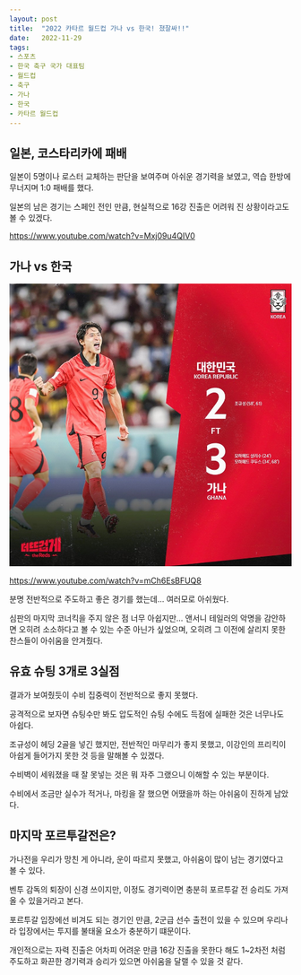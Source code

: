 ```yaml
---
layout: post
title:  "2022 카타르 월드컵 가나 vs 한국! 졌잘싸!!"
date:   2022-11-29
tags:
- 스포츠
- 한국 축구 국가 대표팀
- 월드컵
- 축구
- 가나
- 한국
- 카타르 월드컵
---
```


## 일본, 코스타리카에 패배

일본이 5명이나 로스터 교체하는 판단을 보여주며 아쉬운 경기력을 보였고, 역습 한방에 무너지며 1:0 패배를 했다.

일본의 남은 경기는 스페인 전인 만큼, 현실적으로 16강 진출은 어려워 진 상황이라고도 볼 수 있겠다.

https://www.youtube.com/watch?v=Mxj09u4QIV0

## 가나 vs 한국

![가나vs한국](../img/2022/worldcup/ghana_vs_korea.jpg)

https://www.youtube.com/watch?v=mCh6EsBFUQ8

분명 전반적으로 주도하고 좋은 경기를 했는데... 여러모로 아쉬웠다.

심판의 마지막 코너킥을 주지 않은 점 너무 아쉽지만... 앤서니 테일러의 악명을 감안하면 오히려 소소하다고 볼 수 있는 수준 아닌가 싶었으며, 오히려 그 이전에 살리지 못한 찬스들이 아쉬움을 안겨줬다.

## 유효 슈팅 3개로 3실점

결과가 보여줬듯이 수비 집중력이 전반적으로 좋지 못했다.

공격적으로 보자면 슈팅수만 봐도 압도적인 슈팅 수에도 득점에 실패한 것은 너무나도 아쉽다.

조규성이 헤딩 2골을 넣긴 했지만, 전반적인 마무리가 좋지 못했고, 이강인의 프리킥이 아쉽게 들어가지 못한 것 등을 말해볼 수 있겠다.

수비벽이 세워졌을 때 잘 못넣는 것은 뭐 자주 그랬으니 이해할 수 있는 부분이다.

수비에서 조금만 실수가 적거나, 마킹을 잘 했으면 어땠을까 하는 아쉬움이 진하게 남았다.

## 마지막 포르투갈전은?

가나전을 우리가 망친 게 아니라, 운이 따르지 못했고, 아쉬움이 많이 남는 경기였다고 볼 수 있다.

벤투 감독의 퇴장이 신경 쓰이지만, 이정도 경기력이면 충분히 포르투갈 전 승리도 가져올 수 있을거라고 본다.

포르투갈 입장에선 비겨도 되는 경기인 만큼, 2군급 선수 출전이 있을 수 있으며 우리나라 입장에서는 투지를 불태울 요소가 충분하기 떄문이다.

개인적으로는 자력 진출은 어차피 어려운 만큼 16강 진출을 못한다 해도 1~2차전 처럼 주도하고 화끈한 경기력과 승리가 있으면 아쉬움을 달랠 수 있을 것 같다.